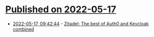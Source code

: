 # [Published on 2022-05-17](index.md)

* [2022-05-17, 09:42:44](https://news.ycombinator.com/item?id=31408059) - [Zitadel: The best of Auth0 and Keycloak combined](https://github.com/zitadel/zitadel)
